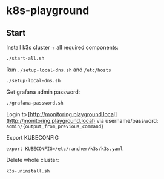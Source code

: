 # k8s-playground

## Start

Install k3s cluster + all required components:

```
./start-all.sh
```

Run `./setup-local-dns.sh` and  `/etc/hosts`
```
./setup-local-dns.sh
```

Get grafana admin password:
```
./grafana-password.sh
```

Login to [http://monitoring.playground.local](http://monitoring.playground.local) via username/password: `admin/{output_from_previous_command}`

Export KUBECONFIG

```
export KUBECONFIG=/etc/rancher/k3s/k3s.yaml
```

Delete whole cluster:

```
k3s-uninstall.sh
```
